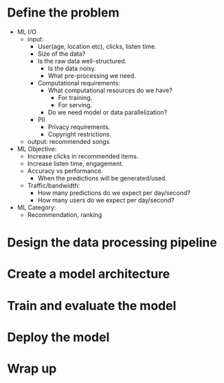 # Define the problem
- ML I/O
  - input: 
    - User(age, location etc), clicks, listen time.
    - Size of the data?
    - Is the raw data well-structured. 
      - Is the data noisy.
      - What pre-processing we need.
    - Computational requirements:
      - What computational resources do we have?
        - For training.
        - For serving.
      - Do we need model or data parallelization?
    - PII
      - Privacy requirements.
      - Copyright restrictions.
  - output: recommended songs
- ML Objective:
  - Increase clicks in recommended items.
  - Increase listen time, engagement.
  - Accuracy vs performance. 
    - When the predictions will be generated/used.
  - Traffic/bandwidth:
    - How many predictions do we expect per day/second?
    - How many users do we expect per day/second?
- ML Category:
  - Recommendation, ranking
# Design the data processing pipeline

# Create a model architecture
# Train and evaluate the model
# Deploy the model
# Wrap up 